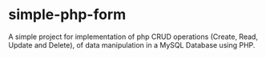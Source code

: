 # simple-php-form
A simple project for implementation of php CRUD operations (Create, Read, Update and Delete), of data manipulation in a MySQL Database using PHP.
